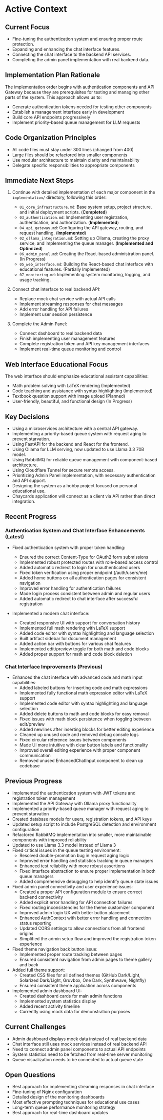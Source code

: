 # Active Context

## Current Focus
- Fine-tuning the authentication system and ensuring proper route protection.
- Expanding and enhancing the chat interface features.
- Connecting the chat interface to the backend API services.
- Completing the admin panel implementation with real backend data.

## Implementation Plan Rationale
The implementation order begins with authentication components and API Gateway because they are prerequisites for testing and managing other parts of the system. This approach allows us to:
- Generate authentication tokens needed for testing other components
- Establish a management interface early in development
- Build core API endpoints progressively
- Implement priority-based queue management for LLM requests

## Code Organization Principles
- All code files must stay under 300 lines (changed from 400)
- Large files should be refactored into smaller components
- Use modular architecture to maintain clarity and maintainability
- Delegate specific responsibilities to appropriate components

## Immediate Next Steps
1. Continue with detailed implementation of each major component in the `implementation/` directory, following this order:
    - `01_core_infrastructure.md`: Base system setup, project structure, and initial deployment scripts. (**Completed**)
    - `03_authentication.md`: Implementing user registration, authentication, and authorization. (**Implemented**)
    - `04_api_gateway.md`: Configuring the API gateway, routing, and request handling. (**Implemented**)
    - `02_ollama_integration.md`: Setting up Ollama, creating the proxy service, and implementing the queue manager. (**Implemented and Optimized**)
    - `06_admin_panel.md`: Creating the React-based administration panel. (In Progress)
    - `05_web_interface.md`: Building the React-based chat interface with educational features. (Partially Implemented)
    - `07_monitoring.md`: Implementing system monitoring, logging, and usage tracking.

2. Connect chat interface to real backend API:
    - Replace mock chat service with actual API calls
    - Implement streaming responses for chat messages
    - Add error handling for API failures
    - Implement user session persistence

3. Complete the Admin Panel:
    - Connect dashboard to real backend data
    - Finish implementing user management features
    - Complete registration token and API key management interfaces
    - Implement real-time queue monitoring and control

## Web Interface Educational Focus
The web interface should emphasize educational assistant capabilities:
- Math problem solving with LaTeX rendering (Implemented)
- Code teaching and assistance with syntax highlighting (Implemented)
- Textbook question support with image upload (Planned)
- User-friendly, beautiful, and functional design (In Progress)

## Key Decisions
- Using a microservices architecture with a central API gateway.
- Implementing a priority-based queue system with request aging to prevent starvation.
- Using FastAPI for the backend and React for the frontend.
- Using Ollama for LLM serving, now updated to use Llama 3.3 70B model.
- Using RabbitMQ for reliable queue management with component-based architecture.
- Using Cloudflare Tunnel for secure remote access.
- Prioritizing Admin Panel implementation, with necessary authentication and API support.
- Designing the system as a hobby project focused on personal educational use.
- Chaycards application will connect as a client via API rather than direct integration.

## Recent Progress

### Authentication System and Chat Interface Enhancements (Latest)
- Fixed authentication system with proper token handling:
  - Ensured the correct Content-Type for OAuth2 form submissions
  - Implemented robust protected routes with role-based access control
  - Added automatic redirect to login for unauthenticated users
  - Fixed token verification using proper endpoint (/auth/users/me)
  - Added home buttons on all authentication pages for consistent navigation
  - Improved error handling for authentication failures
  - Made login process consistent between admin and regular users
  - Added automatic redirect to chat interface after successful registration

- Implemented a modern chat interface:
  - Created responsive UI with support for conversation history
  - Implemented full math rendering with LaTeX support
  - Added code editor with syntax highlighting and language selection
  - Built artifact sidebar for document management
  - Added action bar with buttons for various chat features
  - Implemented edit/preview toggle for both math and code blocks
  - Added proper support for math and code block deletion

### Chat Interface Improvements (Previous)
- Enhanced the chat interface with advanced code and math input capabilities:
  - Added labeled buttons for inserting code and math expressions
  - Implemented fully functional math expression editor with LaTeX support
  - Implemented code editor with syntax highlighting and language selection
  - Added delete buttons to math and code blocks for easy removal
  - Fixed issues with math block persistence when toggling between edit/preview
  - Added newlines after inserting blocks for better editing experience
  - Cleaned up unused code and removed debug console logs
  - Fixed circular reference issues between components
  - Made UI more intuitive with clear button labels and functionality
  - Improved overall editing experience with proper component communication
  - Removed unused EnhancedChatInput component to clean up codebase

## Previous Progress
- Implemented the authentication system with JWT tokens and registration token management
- Implemented the API Gateway with Ollama proxy functionality
- Implemented a priority-based queue manager with request aging to prevent starvation
- Created database models for users, registration tokens, and API keys
- Updated setup script to include PostgreSQL detection and environment configuration
- Refactored RabbitMQ implementation into smaller, more maintainable components with improved reliability
- Updated to use Llama 3.3 model instead of Llama 3
- Fixed critical issues in the queue testing environment:
  - Resolved double-promotion bug in request aging logic
  - Improved error handling and statistics tracking in queue managers
  - Enhanced test reliability with more robust assertions
  - Fixed interface abstraction to ensure proper implementation in both queue managers
  - Added comprehensive debugging to help identify queue state issues
- Fixed admin panel connectivity and user experience issues:
  - Created a proper API configuration module to ensure correct backend connectivity
  - Added explicit error handling for API connection failures
  - Fixed routing inconsistencies for the theme customizer component
  - Improved admin login UX with better button placement
  - Enhanced AuthContext with better error handling and connection status reporting
  - Updated CORS settings to allow connections from all frontend origins
  - Simplified the admin setup flow and improved the registration token experience
- Fixed theme navigation back button issue:
  - Implemented proper route tracking between pages
  - Ensured consistent navigation from admin pages to theme gallery and back
- Added full theme support:
  - Created CSS files for all defined themes (GitHub Dark/Light, Solarized Dark/Light, Gruvbox, One Dark, Synthwave, Nightfly)
  - Ensured consistent theme application across components
- Implemented admin dashboard UI:
  - Created dashboard cards for main admin functions
  - Implemented system statistics display
  - Added recent activity timeline
  - Currently using mock data for demonstration purposes

## Current Challenges
- Admin dashboard displays mock data instead of real backend data
- Chat interface still uses mock services instead of real backend API
- Need to connect admin panel components to actual API endpoints
- System statistics need to be fetched from real-time server monitoring
- Queue visualization needs to be connected to actual queue state

## Open Questions
- Best approach for implementing streaming responses in chat interface
- Fine-tuning of Nginx configuration
- Detailed design of the monitoring dashboards
- Most effective prompting techniques for educational use cases
- Long-term queue performance monitoring strategy
- Best approach for real-time dashboard updates